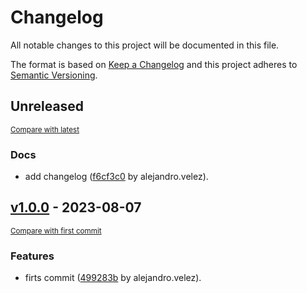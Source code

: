 # Changelog

All notable changes to this project will be documented in this file.

The format is based on [Keep a Changelog](http://keepachangelog.com/en/1.0.0/)
and this project adheres to [Semantic Versioning](http://semver.org/spec/v2.0.0.html).

<!-- insertion marker -->
## Unreleased

<small>[Compare with latest](https://github.com/velez94/terragrunt_ecs_blueprint/compare/v1.0.0...HEAD)</small>

### Docs

- add changelog ([f6cf3c0](https://github.com/velez94/terragrunt_ecs_blueprint/commit/f6cf3c0c0cfebe8c4f0487fa9f2984988f18b13f) by alejandro.velez).

<!-- insertion marker -->
## [v1.0.0](https://github.com/velez94/terragrunt_ecs_blueprint/releases/tag/v1.0.0) - 2023-08-07

<small>[Compare with first commit](https://github.com/velez94/terragrunt_ecs_blueprint/compare/499283bc5897822b1bf0edc71b6f594d5162d113...v1.0.0)</small>

### Features

- firts commit ([499283b](https://github.com/velez94/terragrunt_ecs_blueprint/commit/499283bc5897822b1bf0edc71b6f594d5162d113) by alejandro.velez).

